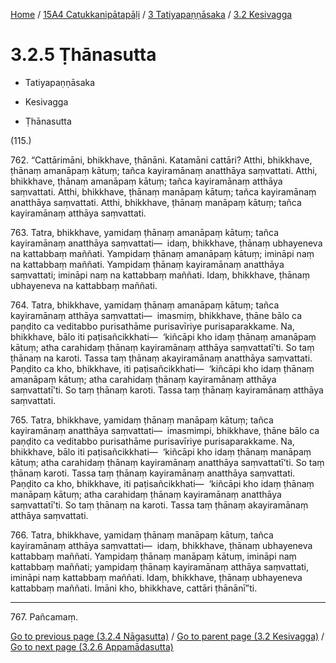 
[Home](/) / [15A4 Catukkanipātapāḷi](../...md) / [3 Tatiyapaṇṇāsaka](...md) / [3.2 Kesivagga](../15A4/3/3.2.md)

# 3.2.5 Ṭhānasutta

* Tatiyapaṇṇāsaka

* Kesivagga

* Ṭhānasutta

(115.)

762\. “Cattārimāni, bhikkhave, ṭhānāni. Katamāni cattāri? Atthi, bhikkhave, ṭhānaṃ amanāpaṃ kātuṃ; tañca kayiramānaṃ anatthāya saṃvattati. Atthi, bhikkhave, ṭhānaṃ amanāpaṃ kātuṃ; tañca kayiramānaṃ atthāya saṃvattati. Atthi, bhikkhave, ṭhānaṃ manāpaṃ kātuṃ; tañca kayiramānaṃ anatthāya saṃvattati. Atthi, bhikkhave, ṭhānaṃ manāpaṃ kātuṃ; tañca kayiramānaṃ atthāya saṃvattati.

763\. Tatra, bhikkhave, yamidaṃ ṭhānaṃ amanāpaṃ kātuṃ; tañca kayiramānaṃ anatthāya saṃvattati—  idaṃ, bhikkhave, ṭhānaṃ ubhayeneva na kattabbaṃ maññati. Yampidaṃ ṭhānaṃ amanāpaṃ kātuṃ; imināpi naṃ na kattabbaṃ maññati. Yampidaṃ ṭhānaṃ kayiramānaṃ anatthāya saṃvattati; imināpi naṃ na kattabbaṃ maññati. Idaṃ, bhikkhave, ṭhānaṃ ubhayeneva na kattabbaṃ maññati.

764\. Tatra, bhikkhave, yamidaṃ ṭhānaṃ amanāpaṃ kātuṃ; tañca kayiramānaṃ atthāya saṃvattati—  imasmiṃ, bhikkhave, ṭhāne bālo ca paṇḍito ca veditabbo purisathāme purisavīriye purisaparakkame. Na, bhikkhave, bālo iti paṭisañcikkhati—  ‘kiñcāpi kho idaṃ ṭhānaṃ amanāpaṃ kātuṃ; atha carahidaṃ ṭhānaṃ kayiramānaṃ atthāya saṃvattatī’ti. So taṃ ṭhānaṃ na karoti. Tassa taṃ ṭhānaṃ akayiramānaṃ anatthāya saṃvattati. Paṇḍito ca kho, bhikkhave, iti paṭisañcikkhati—  ‘kiñcāpi kho idaṃ ṭhānaṃ amanāpaṃ kātuṃ; atha carahidaṃ ṭhānaṃ kayiramānaṃ atthāya saṃvattatī’ti. So taṃ ṭhānaṃ karoti. Tassa taṃ ṭhānaṃ kayiramānaṃ atthāya saṃvattati.

765\. Tatra, bhikkhave, yamidaṃ ṭhānaṃ manāpaṃ kātuṃ; tañca kayiramānaṃ anatthāya saṃvattati—  imasmimpi, bhikkhave, ṭhāne bālo ca paṇḍito ca veditabbo purisathāme purisavīriye purisaparakkame. Na, bhikkhave, bālo iti paṭisañcikkhati—  ‘kiñcāpi kho idaṃ ṭhānaṃ manāpaṃ kātuṃ; atha carahidaṃ ṭhānaṃ kayiramānaṃ anatthāya saṃvattatī’ti. So taṃ ṭhānaṃ karoti. Tassa taṃ ṭhānaṃ kayiramānaṃ anatthāya saṃvattati. Paṇḍito ca kho, bhikkhave, iti paṭisañcikkhati—  ‘kiñcāpi kho idaṃ ṭhānaṃ manāpaṃ kātuṃ; atha carahidaṃ ṭhānaṃ kayiramānaṃ anatthāya saṃvattatī’ti. So taṃ ṭhānaṃ na karoti. Tassa taṃ ṭhānaṃ akayiramānaṃ atthāya saṃvattati.

766\. Tatra, bhikkhave, yamidaṃ ṭhānaṃ manāpaṃ kātuṃ, tañca kayiramānaṃ atthāya saṃvattati—  idaṃ, bhikkhave, ṭhānaṃ ubhayeneva kattabbaṃ maññati. Yampidaṃ ṭhānaṃ manāpaṃ kātuṃ, imināpi naṃ kattabbaṃ maññati; yampidaṃ ṭhānaṃ kayiramānaṃ atthāya saṃvattati, imināpi naṃ kattabbaṃ maññati. Idaṃ, bhikkhave, ṭhānaṃ ubhayeneva kattabbaṃ maññati. Imāni kho, bhikkhave, cattāri ṭhānānī”ti.

---

767\. Pañcamaṃ.



[Go to previous page (3.2.4 Nāgasutta)](3.2.4.md) / [Go to parent page (3.2 Kesivagga)](../15A4/3/3.2.md) / [Go to next page (3.2.6 Appamādasutta)](3.2.6.md)


